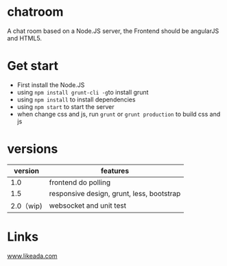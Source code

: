 chatroom
========
A chat room based on a Node.JS server, the Frontend should be angularJS and HTML5.

# Get start
- First install the Node.JS
- using `npm install grunt-cli -g`to install grunt
- using `npm install` to install dependencies
- using `npm start` to start the server
- when change css and js, run `grunt` or `grunt production` to build css and js

# versions
|version|features|
|-------|--------|
|1.0|frontend do polling|
|1.5|responsive design, grunt, less, bootstrap|
|2.0（wip)|websocket and unit test|

# Links
www.likeada.com
